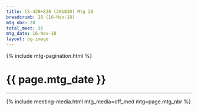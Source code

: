 ```yaml
---
title: CS-428+828 (201830) Mtg 28
breadcrumb: 28 (16-Nov-18)
mtg_nbr: 28
total_meet: 36
mtg_date: 16-Nov-18
layout: bg-image
---
```

{% include mtg-pagination.html %}
<h1 class="text-center">{{ page.mtg_date }}</h1>
<hr />
{% include meeting-media.html mtg_media=off_med mtg=page.mtg_nbr %}
